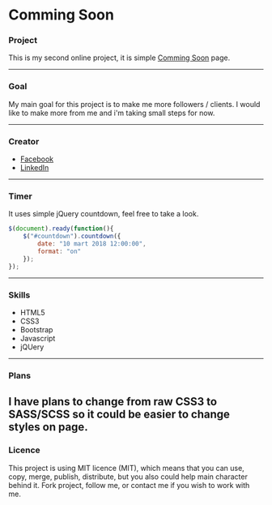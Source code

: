 # Comming Soon
### Project

This is my second online project, it is simple [Comming Soon](http://www.commingsoon.navbarstyles.com/) page.

---
### Goal
My main goal for this project is to make me more followers / clients. I would like to make more from me and i'm taking small steps for now.

---
### Creator
- [Facebook](https://www.facebook.com/stefanblade.omerovic)
- [LinkedIn](https://www.linkedin.com/in/stefan-omerovic-7b9757135/)
---
### Timer
It uses simple jQuery countdown, feel free to take a look. 
```javascript
$(document).ready(function(){
    $("#countdown").countdown({
        date: "10 mart 2018 12:00:00",
        format: "on"
    });
});
```
---
### Skills
* HTML5
* CSS3
* Bootstrap
* Javascript
* jQUery
---
### Plans
I have plans to change from raw CSS3 to SASS/SCSS so it could be easier to change styles on page. 
---
### Licence
This project is using MIT licence (MIT), which means that you can use, copy, merge, publish, distribute, but you also could help main character behind it. Fork project, follow me, or contact me if you wish to work with me.
